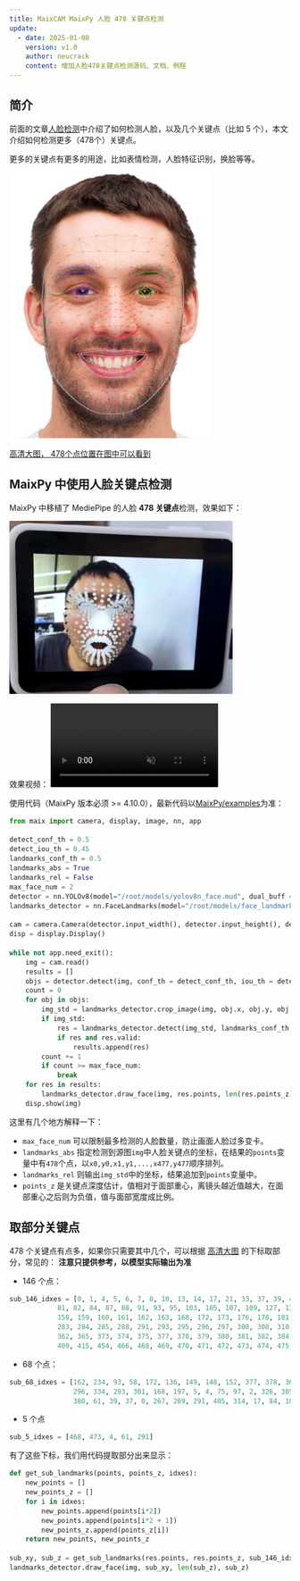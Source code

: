 ```yaml
---
title: MaixCAM MaixPy 人脸 478 关键点检测
update:
  - date: 2025-01-08
    version: v1.0
    author: neucrack
    content: 增加人脸478关键点检测源码、文档、例程
---
```


## 简介

前面的文章[人脸检测](./face_detection.md)中介绍了如何检测人脸，以及几个关键点（比如 5 个），本文介绍如何检测更多（478个）关键点。

更多的关键点有更多的用途，比如表情检测，人脸特征识别，换脸等等。

![face_landmarks](../../assets/face_landmarks.jpg)

<a href="../../assets/maixcam_face_landmarks_full.jpg" target="_blank">高清大图， 478个点位置在图中可以看到</a>

## MaixPy 中使用人脸关键点检测

MaixPy 中移植了 MediePipe 的人脸 **478 关键点**检测，效果如下：

![maixcam_face_landmarks](../../assets/maixcam_face_landmarks_1.jpg)

效果视频：
<video playsinline controls autoplay loop muted preload src="/static/video/maixcam_face_landmarks.mp4" type="video/mp4">
Classifier Result video
</video>


使用代码（MaixPy 版本必须 >= 4.10.0），最新代码以[MaixPy/examples](https://github.com/sipeed/MaixPy)为准：
```python
from maix import camera, display, image, nn, app

detect_conf_th = 0.5
detect_iou_th = 0.45
landmarks_conf_th = 0.5
landmarks_abs = True
landmarks_rel = False
max_face_num = 2
detector = nn.YOLOv8(model="/root/models/yolov8n_face.mud", dual_buff = False)
landmarks_detector = nn.FaceLandmarks(model="/root/models/face_landmarks.mud")

cam = camera.Camera(detector.input_width(), detector.input_height(), detector.input_format())
disp = display.Display()

while not app.need_exit():
    img = cam.read()
    results = []
    objs = detector.detect(img, conf_th = detect_conf_th, iou_th = detect_iou_th, sort = 1)
    count = 0
    for obj in objs:
        img_std = landmarks_detector.crop_image(img, obj.x, obj.y, obj.w, obj.h, obj.points)
        if img_std:
            res = landmarks_detector.detect(img_std, landmarks_conf_th, landmarks_abs, landmarks_rel)
            if res and res.valid:
                results.append(res)
        count += 1
        if count >= max_face_num:
            break
    for res in results:
        landmarks_detector.draw_face(img, res.points, len(res.points_z), res.points_z)
    disp.show(img)
```

这里有几个地方解释一下：
* `max_face_num` 可以限制最多检测的人脸数量，防止画面人脸过多变卡。
* `landmarks_abs` 指定检测到源图`img`中人脸关键点的坐标，在结果的`points`变量中有`478`个点，以`x0,y0,x1,y1,...,x477,y477`顺序排列。
* `landmarks_rel` 则输出`img_std`中的坐标，结果追加到`points`变量中。
* `points_z` 是关键点深度估计，值相对于面部重心，离镜头越近值越大，在面部重心之后则为负值，值与面部宽度成比例。


## 取部分关键点

478 个关键点有点多，如果你只需要其中几个，可以根据 <a href="../../assets/maixcam_face_landmarks_full.jpg" target="_blank">高清大图</a> 的下标取部分，常见的：
**注意只提供参考，以模型实际输出为准**
* 146 个点：
```python
sub_146_idxes = [0, 1, 4, 5, 6, 7, 8, 10, 13, 14, 17, 21, 33, 37, 39, 40, 46, 52, 53, 54, 55, 58, 61, 63, 65, 66, 67, 70, 78, 80,
            81, 82, 84, 87, 88, 91, 93, 95, 103, 105, 107, 109, 127, 132, 133, 136, 144, 145, 146, 148, 149, 150, 152, 153, 154, 155, 157,
            158, 159, 160, 161, 162, 163, 168, 172, 173, 176, 178, 181, 185, 191, 195, 197, 234, 246, 249, 251, 263, 267, 269, 270, 276, 282,
            283, 284, 285, 288, 291, 293, 295, 296, 297, 300, 308, 310, 311, 312, 314, 317, 318, 321, 323, 324, 332, 334, 336, 338, 356, 361,
            362, 365, 373, 374, 375, 377, 378, 379, 380, 381, 382, 384, 385, 386, 387, 388, 389, 390, 397, 398, 400, 402, 405,
            409, 415, 454, 466, 468, 469, 470, 471, 472, 473, 474, 475, 476, 477]
```
* 68 个点：
```python
sub_68_idxes = [162, 234, 93, 58, 172, 136, 149, 148, 152, 377, 378, 365, 397, 288, 323, 454, 389, 71, 63, 105, 66, 107, 336,
                296, 334, 293, 301, 168, 197, 5, 4, 75, 97, 2, 326, 305, 33, 160, 158, 133, 153, 144, 362, 385, 387, 263, 373,
                380, 61, 39, 37, 0, 267, 269, 291, 405, 314, 17, 84, 181, 78, 82, 13, 312, 308, 317, 14, 87]
```
* 5 个点
```python
sub_5_idxes = [468, 473, 4, 61, 291]
```

有了这些下标，我们用代码提取部分出来显示：
```python
def get_sub_landmarks(points, points_z, idxes):
    new_points = []
    new_points_z = []
    for i in idxes:
        new_points.append(points[i*2])
        new_points.append(points[i*2 + 1])
        new_points_z.append(points_z[i])
    return new_points, new_points_z

sub_xy, sub_z = get_sub_landmarks(res.points, res.points_z, sub_146_idxes)
landmarks_detector.draw_face(img, sub_xy, len(sub_z), sub_z)
```

